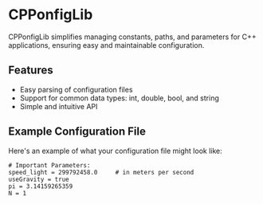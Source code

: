 # CPPonfigLib

CPPonfigLib simplifies managing constants, paths, and parameters for C++ applications, ensuring easy and maintainable configuration.

## Features

- Easy parsing of configuration files
- Support for common data types: int, double, bool, and string
- Simple and intuitive API

## Example Configuration File

Here's an example of what your configuration file might look like:




```
# Important Parameters:
speed_light = 299792458.0     # in meters per second
useGravity = true
pi = 3.14159265359
N = 1
```